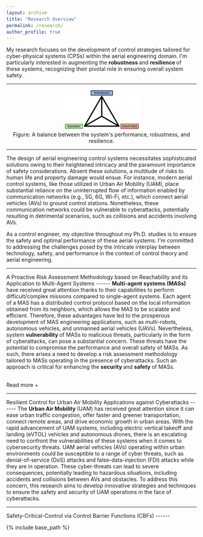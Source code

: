 ```yaml
---
layout: archive
title: "Research Overview"
permalink: /research/
author_profile: true
---
```


My research focuses on the development of control strategies tailored for cyber-physical systems (CPSs) within the aerial engineering domain. I'm particularly interested in augmenting the <strong> robustness </strong> and <strong> resilience </strong> of these systems, recognizing their pivotal role in ensuring overall system safety. 

<hr>  
<div style="text-align:center;">
  <img src="/images/Diagram.png" alt="MAS" style="width:40%">
  <figcaption> Figure: A balance between the system's performance, robustness, and resilience. </figcaption>
</div>
<hr>  

The design of aerial engineering control systems necessitates sophisticated solutions owing to their heightened intricacy and the paramount importance of safety considerations. Absent these solutions, a multitude of risks to human life and property damage would ensue. For instance, modern aerial control systems, like those utilized in Urban Air Mobility (UAM), place substantial reliance on the uninterrupted flow of information enabled by communication networks (e.g., 5G, 6G, Wi-Fi, etc.), which connect aerial vehicles (AVs) to ground control stations. Nonetheless, these communication networks could be vulnerable to cyberattacks, potentially resulting in detrimental scenarios, such as collisions and accidents involving AVs.

As a control engineer, my objective throughout my Ph.D. studies is to ensure the safety and optimal performance of these aerial systems. I'm committed to addressing the challenges posed by the intricate interplay between technology, safety, and performance in the context of control theory and aerial engineering. 

<hr>
A Proactive Risk Assessment Methodology based on Reachability and its Application to Multi-Agent Systems
------
<div id="dots" style="display:inline"> <strong> Multi-agent systems (MASs) </strong> have received great attention thanks to their capabilities to perform difficult/complex missions compared to single-agent systems. Each agent of a MAS has a distributed control protocol based on the local information obtained from its neighbors, which allows the MAS to be scalable and efficient. Therefore, these advantages have led to the prosperous development of MAS engineering applications, such as multi-robots, autonomous vehicles, and unmanned aerial vehicles (UAVs). Nevertheless, system <strong> vulnerability </strong> of MASs to malicious threats, particularly in the form of cyberattacks, can pose a substantial concern. These threats have the potential to compromise the performance and overall safety of MASs. As such, there arises a need to develop a risk assessment methodology tailored to MASs operating in the presence of cyberattacks. Such an approach is critical for enhancing the <strong> security </strong> and <strong> safety </strong> of MASs. </div>

<div id="more" style="display:none">
In contrast to single-agent systems, MASs exhibit a distinctive feature wherein the functionality and mission execution of MASs are profoundly reliant on inter-agent communication. For instance, in the context of UAM, the major tasks of aerial vehicles (AVs) in an urban environment would be cargo delivery, passenger transportation, and medical service. To increase operational efficiency, AVs will maintain formation control by sharing their vehicle's information (e.g., position and velocity) to achieve it.

<hr>  
<div style="text-align:center;">
  <img src="/images/Multi-Agent-System.png" alt="MAS" style="width:60%">
  <figcaption> Figure 1: An illustration of the operation of MAS in an urban environment. </figcaption>
</div>
<hr>  

Nevertheless, strong reliance on communication between AVs could give rise to system vulnerabilities toward cyberattacks (e.g., denial-of-service (DoS), false-data-injection (FDI), stealthy attacks, etc.). These malicious incursions may disrupt the integrity of information exchange among AVs, potentially jeopardizing their abilities to achieve their designed tasks. Consequently, in the MAS, computer science, and control communities, numerous research have been conducted to reactively mitigate/reduce the detrimental effects of cyber threats. 

<hr>  
<div style="text-align:center;">
  <img src="/images/Attack.png" alt="MAS" style="width:60%">
  <figcaption> Figure 2: An impact of cyberattacks during the operation of MAS. </figcaption>
</div>
<hr>  

One of the drawbacks of the previous studies, from a defender's perspective, lies in the fact that mitigation strategies are triggered after the detection of an attack occurrence. However, these reactive strategies may not fully guarantee the system's safety in the presence of attacks. Since the safety of aerial systems, like UAM, is critically related to human lives and properties, focusing on mitigation/defense strategies that operate 
preemptively, before the identification of attack occurrence, is necessary.  

<hr>  
Building upon the above discussion, this research focuses on the development of a reachability-based proactive risk assessment strategy under cyberattacks. Based on the assumptions regarding the attack scenarios (e.g., types of attack vectors, norm-bounded condition, etc.) and reachability concept, we can mathematically measure how much cyberattacks can potentially impact the performance of MASs within a certain time window. The measurement from our methodology can be represented by an over-approximated ellipsoid, where this technique is well-aligned with control theory and applications of optimization. For graphical illustrations, please refer to Figure 3. 

<hr>  
<div style="text-align:center;">
  <img src="/images/Reach.png" alt="MAS" style="width:60%">
  <figcaption> Figure 3: A proactive risk assessment with an over-approximated ellipsoidal-based reachable set. </figcaption>
</div>
<hr>  

In conclusion, our proactive risk assessment method can be applied to practical MASs, like UAM. To summarize the main contributions of our research, it enables the evaluation of potential risks associated with missions, including both individual agents and entire MAS levels. In detail, if there are overlaps between the over-approximated reachable sets, certain agents (as illustrated in Figure 4, AV 1 and AV 2) may encounter collision risks. Furthermore, when taking into account the composite union of all over-approximated reachable sets, this MAS configuration could potentially be susceptible to collisions with urban structures. A graphical illustration depicts this operation within the specific airspace, which is depicted as A in Figure 4.

<hr>  
<div style="text-align:center;">
  <img src="/images/Overview_new.png" alt="MAS_New" style="width:60%">
  <figcaption> Figure 4: An application of the proposed method to the UAM scenario. </figcaption>
</div>
<hr>  

Finally, this reachability-based risk assessment method would allow us to enhance to safety and security of MAS in a proactive manner. The next question of this topic would be: 1) How can we integrate this security metric into the design of the safety controller?, 2) What strategies can be employed to implement this metric in real-world systems with hardware components?, and 3) How can we effectively reduce the size of the over-approximated reachable sets? For more technical details of this research, please refer to our <a href="https://ieeexplore.ieee.org/abstract/document/10153779">work</a>.


</div>

<hr style="height:2pt; visibility:hidden;" />
<btn onclick="myFunction1()" id="myBtn">Read more +</btn> 

<hr>
Resilient Control for Urban Air Mobility Applications against Cyberattacks
------
<div id="dots" style="display:inline"> The <strong> Urban Air Mobility </strong> (UAM) has received great attention since it can ease urban traffic congestion, offer faster and greener transportation, connect remote areas, and drive economic growth in urban areas. With the rapid advancement of UAM systems, including electric vertical takeoff and landing (eVTOL) vehicles and autonomous drones, there is an escalating need to confront the vulnerabilities of these systems when it comes to cybersecurity threats. UAM aerial vehicles (AVs) operating within urban environments could be susceptible to a range of cyber threats, such as denial-of-service (DoS) attacks and false-data-injection (FDI) attacks while they are in operation. These cyber-threats can lead to severe consequences, potentially leading to hazardous situations, including accidents and collisions between AVs and obstacles. To address this concern, this research aims to develop innovative strategies and techniques to ensure the safety and security of UAM operations in the face of cyberattacks. </div>
<div id="more" style="display:none"> 
TBD
</div>


<hr>
Safety-Critical-Control via Control Barrier Functions (CBFs)
------


<script>
function myFunction1() {
  var dots = document.getElementById("dots");
  var moreText = document.getElementById("more");
  var btnText = document.getElementById("myBtn");

  if (dots.style.display === "none") {
    dots.style.display = "inline";
    btnText.innerHTML = "Read more +"; 
    moreText.style.display = "none";
  } else {
    dots.style.display = "none";
    btnText.innerHTML = "Read less -"; 
    moreText.style.display = "inline";
  }
}
</script>

{% include base_path %}



